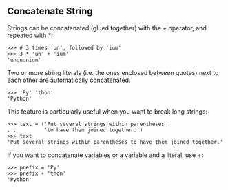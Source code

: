 ## Concatenate String ## 
Strings can be concatenated (glued together) with the + operator, and repeated with *:

```
>>> # 3 times 'un', followed by 'ium'
>>> 3 * 'un' + 'ium'
'unununium'
```

Two or more string literals (i.e. the ones enclosed between quotes) next to each other are automatically concatenated.
```
>>> 'Py' 'thon'
'Python'
```

This feature is particularly useful when you want to break long strings:
```
>>> text = ('Put several strings within parentheses '
...         'to have them joined together.')
>>> text
'Put several strings within parentheses to have them joined together.'
```
If you want to concatenate variables or a variable and a literal, use +:
```
>>> prefix = 'Py'
>>> prefix + 'thon'
'Python'
```
